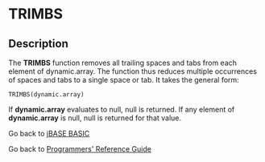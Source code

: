 # TRIMBS

<PageHeader />

## Description

The **TRIMBS** function removes all trailing spaces and tabs from each element of dynamic.array. The function thus reduces multiple occurrences of spaces and tabs to a single space or tab. It takes the general form:

```
TRIMBS(dynamic.array)
```

If **dynamic.array** evaluates to null, null is returned. If any element of **dynamic.array** is null, null is returned for that value.

Go back to [jBASE BASIC](./../README.md)

Go back to [Programmers' Reference Guide](./../../reference-guides/jbc/README.md)

<PageFooter />
